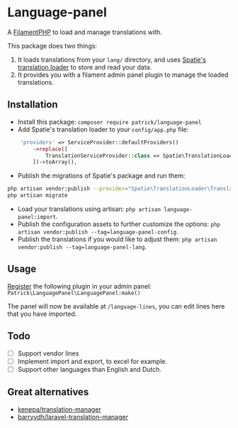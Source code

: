 # Language-panel

A [FilamentPHP](https://filamentphp.com/) to load and manage translations with.

This package does two things:

1. It loads translations from your `lang/` directory, and uses
[Spatie's translation loader](https://github.com/spatie/laravel-translation-loader)
to store and read your data.
2. It provides you with a filament admin panel plugin to manage the loaded translations.

## Installation

- Install this package: `composer require patrick/language-panel`
- Add Spatie's translation loader to your `config/app.php` file:

```php
    'providers' => ServiceProvider::defaultProviders()
        ->replace([
            TranslationServiceProvider::class => Spatie\TranslationLoader\TranslationServiceProvider::class,
        ])->toArray(),
```

- Publish the migrations of Spatie's package and run them:

```bash
php artisan vendor:publish --provider="Spatie\TranslationLoader\TranslationServiceProvider" --tag="migrations"
php artisan migrate
```

- Load your translations using artisan: `php artisan language-panel:import`.
- Publish the configuration assets to further customize the options:
`php artisan vendor:publish --tag=language-panel-config`.
- Publish the translations if you would like to adjust them:
`php artisan vendor:publish --tag=language-panel-lang`.

## Usage

[Register](https://filamentphp.com/docs/3.x/panels/plugins#fluently-instantiating-the-plugin-class)
the following plugin in your admin panel: `Patrick\LanguagePanel\LanguagePanel:make()`

The panel will now be available at `/language-lines`, you can edit lines here that
you have imported.

## Todo

- [ ] Support vendor lines
- [ ] Implement import and export, to excel for example.
- [ ] Support other languages than English and Dutch.

## Great alternatives

- [kenepa/translation-manager](https://github.com/kenepa/translation-manager)
- [barryvdh/laravel-translation-manager](https://github.com/barryvdh/laravel-translation-manager)
